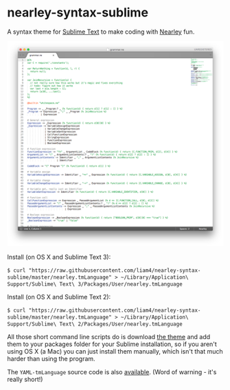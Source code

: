 # nearley-syntax-sublime
A syntax theme for [Sublime Text](https://sublimetext.com) to make coding with [Nearley](https://github.com/Hardmath123/nearley) fun.

![Demo](sublime-pic.png)

Install (on OS X and Sublime Text 3):

	$ curl "https://raw.githubusercontent.com/liam4/nearley-syntax-sublime/master/nearley.tmLanguage" > ~/Library/Application\ Support/Sublime\ Text\ 3/Packages/User/nearley.tmLanguage

Install (on OS X and Sublime Text 2):

	$ curl "https://raw.githubusercontent.com/liam4/nearley-syntax-sublime/master/nearley.tmLanguage" > ~/Library/Application\ Support/Sublime\ Text\ 2/Packages/User/nearley.tmLanguage

All those short command line scripts do is download [the theme](https://raw.githubusercontent.com/liam4/nearley-syntax-sublime/master/nearley.tmLanguage) and add them to your packages folder for your Sublime installation, so if you aren't using OS X (a Mac) you can just install them manually, which isn't that much harder than using the program.

The `YAML-tmLanguage` source code is also [available](nearley.YAML-tmLanguage). (Word of warning - it's really short!)

